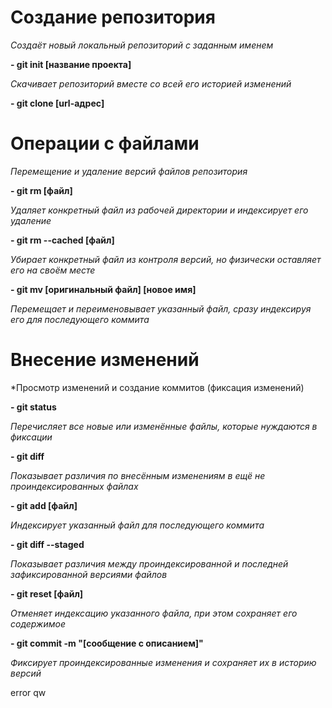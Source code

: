 # Создание репозитория
*Создаёт новый локальный репозиторий с заданным именем*

__- git init [название проекта]__

*Скачивает репозиторий вместе со всей его историей изменений*

__- git clone [url-адрес]__

# Операции с файлами

*Перемещение и удаление версий файлов репозитория*

__- git rm [файл]__

*Удаляет конкретный файл из рабочей директории и индексирует его удаление*

__- git rm --cached [файл]__

*Убирает конкретный файл из контроля версий, но физически оставляет его на своём месте*

__- git mv [оригинальный файл] [новое имя]__

*Перемещает и переименовывает указанный файл, сразу индексируя его для последующего коммита*

# Внесение изменений
*Просмотр изменений и создание коммитов (фиксация изменений)

__- git status__

*Перечисляет все новые или изменённые файлы, которые нуждаются в фиксации*

__- git diff__

*Показывает различия по внесённым изменениям в ещё не проиндексированных файлах*

__- git add [файл]__

*Индексирует указанный файл для последующего коммита*

__- git diff --staged__

*Показывает различия между проиндексированной и последней зафиксированной версиями файлов*

__- git reset [файл]__

*Отменяет индексацию указанного файла, при этом сохраняет его содержимое*

__- git commit -m "[сообщение с описанием]"__

*Фиксирует проиндексированные изменения и сохраняет их в историю версий*

error
qw